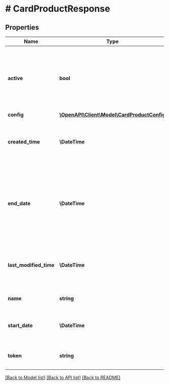 # # CardProductResponse

## Properties

Name | Type | Description | Notes
------------ | ------------- | ------------- | -------------
**active** | **bool** | Indicates whether the card product is active.  This field is returned if it exists in the resource. | [optional] [default to false]
**config** | [**\OpenAPI\Client\Model\CardProductConfig**](CardProductConfig.md) |  | [optional]
**created_time** | **\DateTime** | Date and time when the resource was created, in UTC. |
**end_date** | **\DateTime** | End date of the range over which the card product can be active.  This field is returned if it exists in the resource. | [optional]
**last_modified_time** | **\DateTime** | Date and time when the resource was last updated, in UTC. |
**name** | **string** | Name of the card product. |
**start_date** | **\DateTime** | Date when the card product becomes active. |
**token** | **string** | Unique identifier of the card product. | [optional]

[[Back to Model list]](../../README.md#models) [[Back to API list]](../../README.md#endpoints) [[Back to README]](../../README.md)
